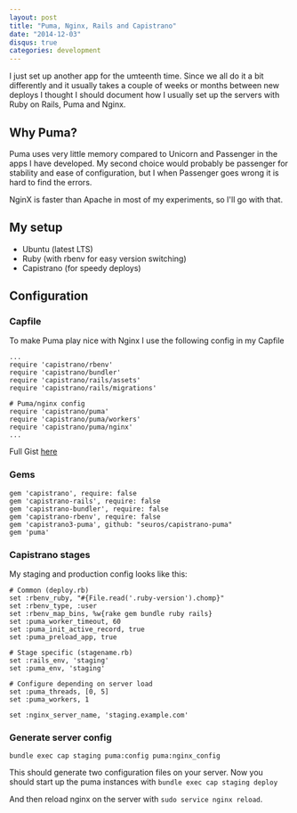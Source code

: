 ```yaml
---
layout: post
title: "Puma, Nginx, Rails and Capistrano"
date: "2014-12-03"
disqus: true
categories: development
---
```


I just set up another app for the umteenth time. Since we all do it a bit differently
and it usually takes a couple of weeks or months between new deploys I thought I should
document how I usually set up the servers with Ruby on Rails, Puma and Nginx.

## Why Puma?

Puma uses very little memory compared to Unicorn and Passenger in the apps I have
developed. My second choice would probably be passenger for stability and ease of
configuration, but I when Passenger goes wrong it is hard to find the errors.

NginX is faster than Apache in most of my experiments, so I'll go with that.

## My setup

 * Ubuntu (latest LTS)
 * Ruby (with rbenv for easy version switching)
 * Capistrano (for speedy deploys)

## Configuration

### Capfile

To make Puma play nice with Nginx I use the following config in my Capfile

```
...
require 'capistrano/rbenv'
require 'capistrano/bundler'
require 'capistrano/rails/assets'
require 'capistrano/rails/migrations'

# Puma/nginx config
require 'capistrano/puma'
require 'capistrano/puma/workers'
require 'capistrano/puma/nginx'
...
```
Full Gist [here](https://gist.github.com/davidelbe/3c49cb2b4dadf7ad5972)


### Gems

```
gem 'capistrano', require: false
gem 'capistrano-rails', require: false
gem 'capistrano-bundler', require: false
gem 'capistrano-rbenv', require: false
gem 'capistrano3-puma', github: "seuros/capistrano-puma"
gem 'puma'
```

### Capistrano stages

My staging and production config looks like this:

```
# Common (deploy.rb)
set :rbenv_ruby, "#{File.read('.ruby-version').chomp}"
set :rbenv_type, :user
set :rbenv_map_bins, %w{rake gem bundle ruby rails}
set :puma_worker_timeout, 60
set :puma_init_active_record, true
set :puma_preload_app, true

# Stage specific (stagename.rb)
set :rails_env, 'staging'
set :puma_env, 'staging'

# Configure depending on server load
set :puma_threads, [0, 5]
set :puma_workers, 1

set :nginx_server_name, 'staging.example.com'
```

### Generate server config

`bundle exec cap staging puma:config puma:nginx_config`

This should generate two configuration files on your server.
Now you should start up the puma instances with
`bundle exec cap staging deploy`

And then reload nginx on the server with `sudo service nginx reload`.




